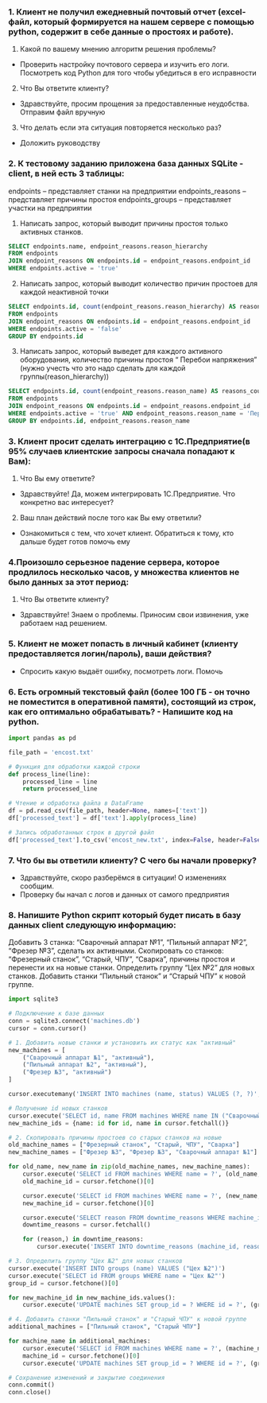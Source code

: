 ### 1. Клиент не получил ежедневный почтовый отчет (excel-файл, который формируется на нашем сервере с помощью python, содержит в себе данные о простоях и работе).
1) Какой по вашему мнению алгоритм решения проблемы?
- Проверить настройку почтового сервера и изучить его логи. Посмотреть код Python для того чтобы убедиться в его исправности
2) Что Вы ответите клиенту?
- Здравствуйте, просим прощения за предоставленные неудобства. Отправим файл вручную
3) Что делать если эта ситуация повторяется несколько раз?
- Доложить руководству

### 2. К тестовому заданию приложена база данных SQLite - client, в ней есть 3 таблицы:
endpoints – представляет станки на предприятии
endpoints_reasons – представляет причины простоя
endpoints_groups – представляет участки на предприятии
1) Написать запрос, который выводит причины простоя только активных станков.
```SQL
SELECT endpoints.name, endpoint_reasons.reason_hierarchy 
FROM endpoints
JOIN endpoint_reasons ON endpoints.id = endpoint_reasons.endpoint_id
WHERE endpoints.active = 'true'
```
2) Написать запрос, который выводит количество причин простоев для каждой неактивной точки
```SQL
SELECT endpoints.id, count(endpoint_reasons.reason_hierarchy) AS reasons_count
FROM endpoints
JOIN endpoint_reasons ON endpoints.id = endpoint_reasons.endpoint_id
WHERE endpoints.active = 'false'
GROUP BY endpoints.id
```
3) Написать запрос, который выведет для каждого активного оборудования, количество причины простоя “ Перебои напряжения” (нужно учесть что это надо сделать для каждой группы(reason_hierarchy))
```SQL
SELECT endpoints.id, count(endpoint_reasons.reason_name) AS reasons_count
FROM endpoints
JOIN endpoint_reasons ON endpoints.id = endpoint_reasons.endpoint_id
WHERE endpoints.active = 'true' AND endpoint_reasons.reason_name = 'Перебои напряжения'
GROUP BY endpoints.id, endpoint_reasons.reason_name
```

### 3. Клиент просит сделать интеграцию с 1С.Предприятие(в 95% случаев клиентские запросы сначала попадают к Вам):
1) Что Вы ему ответите?
- Здравствуйте! Да, можем интегрировать 1С.Предприятие. Что конкретно вас интересует?
2) Ваш план действий после того как Вы ему ответили?
- Ознакомиться с тем, что хочет клиент. Обратиться к тому, кто дальше будет готов помочь ему

### 4.Произошло серьезное падение сервера, которое продлилось несколько часов, у множества клиентов не было данных за этот период:
1) Что Вы ответите клиенту?
- Здравствуйте! Знаем о проблемы. Приносим свои извинения, уже работаем над решением.  

### 5. Клиент не может попасть в личный кабинет (клиенту предоставляется логин/пароль), ваши действия?
- Спросить какую выдаёт ошибку, посмотреть логи. Помочь

### 6. Есть огромный текстовый файл (более 100 ГБ - он точно не поместится в оперативной памяти), состоящий из строк, как его оптимально обрабатывать? - Напишите код на python.
```python
import pandas as pd

file_path = 'encost.txt'

# Функция для обработки каждой строки
def process_line(line):
    processed_line = line
    return processed_line

# Чтение и обработка файла в DataFrame
df = pd.read_csv(file_path, header=None, names=['text'])
df['processed_text'] = df['text'].apply(process_line)

# Запись обработанных строк в другой файл
df['processed_text'].to_csv('encost_new.txt', index=False, header=False, mode='a')
```

### 7. Что бы вы ответили клиенту? С чего бы начали проверку?
- Здравствуйте, скоро разберёмся в ситуации! О изменениях сообщим.
- Проверку бы начал с логов и данных от самого предприятия

### 8. Напишите Python скрипт который будет писать в базу данных client следующую информацию:
Добавить 3 станка: “Сварочный аппарат №1”, “Пильный аппарат №2”, “Фрезер №3”, сделать их активными.
Скопировать со станков: “Фрезерный станок”, “Старый, ЧПУ”, “Сварка”, причины простоя и перенести их на новые станки.
Определить группу “Цех №2” для новых станков.
Добавить станки “Пильный станок” и “Старый ЧПУ” к новой группе.
```python
import sqlite3

# Подключение к базе данных
conn = sqlite3.connect('machines.db')
cursor = conn.cursor()

# 1. Добавить новые станки и установить их статус как "активный"
new_machines = [
    ("Сварочный аппарат №1", "активный"),
    ("Пильный аппарат №2", "активный"),
    ("Фрезер №3", "активный")
]

cursor.executemany('INSERT INTO machines (name, status) VALUES (?, ?)', new_machines)

# Получение id новых станков
cursor.execute('SELECT id, name FROM machines WHERE name IN ("Сварочный аппарат №1", "Пильный аппарат №2", "Фрезер №3")')
new_machine_ids = {name: id for id, name in cursor.fetchall()}

# 2. Скопировать причины простоев со старых станков на новые
old_machine_names = ["Фрезерный станок", "Старый, ЧПУ", "Сварка"]
new_machine_names = ["Фрезер №3", "Фрезер №3", "Сварочный аппарат №1"]

for old_name, new_name in zip(old_machine_names, new_machine_names):
    cursor.execute('SELECT id FROM machines WHERE name = ?', (old_name,))
    old_machine_id = cursor.fetchone()[0]

    cursor.execute('SELECT id FROM machines WHERE name = ?', (new_name,))
    new_machine_id = cursor.fetchone()[0]

    cursor.execute('SELECT reason FROM downtime_reasons WHERE machine_id = ?', (old_machine_id,))
    downtime_reasons = cursor.fetchall()

    for (reason,) in downtime_reasons:
        cursor.execute('INSERT INTO downtime_reasons (machine_id, reason) VALUES (?, ?)', (new_machine_id, reason))

# 3. Определить группу "Цех №2" для новых станков
cursor.execute('INSERT INTO groups (name) VALUES ("Цех №2")')
cursor.execute('SELECT id FROM groups WHERE name = "Цех №2"')
group_id = cursor.fetchone()[0]

for new_machine_id in new_machine_ids.values():
    cursor.execute('UPDATE machines SET group_id = ? WHERE id = ?', (group_id, new_machine_id))

# 4. Добавить станки "Пильный станок" и "Старый ЧПУ" к новой группе
additional_machines = ["Пильный станок", "Старый ЧПУ"]

for machine_name in additional_machines:
    cursor.execute('SELECT id FROM machines WHERE name = ?', (machine_name,))
    machine_id = cursor.fetchone()[0]
    cursor.execute('UPDATE machines SET group_id = ? WHERE id = ?', (group_id, machine_id))

# Сохранение изменений и закрытие соединения
conn.commit()
conn.close()
```
